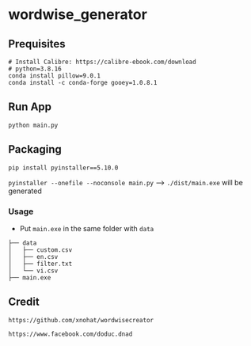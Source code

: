 # wordwise_generator
## Prequisites
```
# Install Calibre: https://calibre-ebook.com/download
# python=3.8.16
conda install pillow=9.0.1
conda install -c conda-forge gooey=1.0.8.1
```
## Run App
`python main.py`
## Packaging
`pip install pyinstaller==5.10.0`

`pyinstaller --onefile --noconsole main.py` --> `./dist/main.exe` will be generated
### Usage
- Put `main.exe` in the same folder with `data`
```
├── data
│   ├── custom.csv
│   ├── en.csv
│   ├── filter.txt
│   └── vi.csv
├── main.exe
```
## Credit
`https://github.com/xnohat/wordwisecreator`

`https://www.facebook.com/doduc.dnad`
